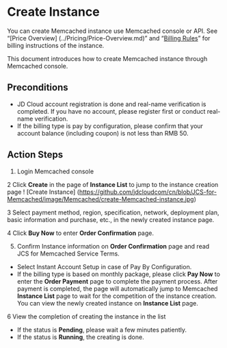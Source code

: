 # Create Instance

You can create Memcached instance use Memcached console or API. See “[Price Overview] (../Pricing/Price-Overview.md)” and “[Billing Rules](../Pricing/Billing-Rules.md)” for billing instructions of the instance.

This document introduces how to create Memcached instance through Memcached console.

## Preconditions
- JD Cloud account registration is done and real-name verification is completed. If you have no account, please register first or conduct real-name verification.
- If the billing type is pay by configuration, please confirm that your account balance (including coupon) is not less than RMB 50.

## Action Steps
1. Login Memcached console

2 Click **Create** in the page of **Instance List** to jump to the instance creation page
   ! [Create Instance] (https://github.com/jdcloudcom/cn/blob/JCS-for-Memcached/image/Memcached/create-Memcached-instance.jpg)

3 Select payment method, region, specification, network, deployment plan, basic information and purchase, etc., in the newly created instance page.

4 Click **Buy Now** to enter **Order Confirmation** page.

5. Confirm Instance information on **Order Confirmation** page and read JCS for Memcached Service Terms.

  - Select Instant Account Setup in case of Pay By Configuration.
  - If the billing type is based on monthly package, please click **Pay Now** to enter the **Order Payment** page to complete the payment process.
After payment is completed, the page will automatically jump to Memcached **Instance List** page to wait for the competition of the instance creation. You can view the newly created instance on **Instance List** page.

6 View the completion of creating the instance in the list
  - If the status is **Pending**, please wait a few minutes patiently.
  - If the status is **Running**, the creating is done.



